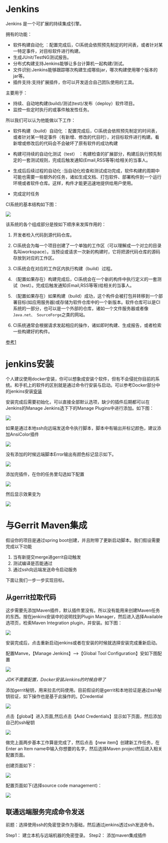 # Jenkins

Jenkins 是一个可扩展的持续集成引擎。

拥有的功能：

- 软件构建自动化 ：配置完成后，CI系统会依照预先制定的时间表，或者针对某一特定事件，对目标软件进行构建。
- 生成JUnit/TestNG测试报告。
- 分布式构建支持Jenkins能够让多台计算机一起构建/测试。
- 文件识别:Jenkins能够跟踪哪次构建生成哪些jar，哪次构建使用哪个版本的jar等。
- 插件支持:支持扩展插件，你可以开发适合自己团队使用的工具。

主要用于：

- 持续、自动地构建(build)/测试(test)/发布（deploy）软件项目。
- 监控一些定时执行的或事件触发性任务。

所以我们可以认为他能做以下工作：

- 软件构建（build）自动化 ：配置完成后，CI系统会依照预先制定的时间表，或者针对某一特定事件（有新增、修改的代目时），对目标软件进行构建。看新增或修改后的代码会不会破坏了原有软件的成功构建

- 构建可持续的自动化测试（test） ：构建检查的扩展部分，构建后执行预先制定的一套测试规则，完成后触发通知(Email,RSS等等)给相关的当事人。

- 生成后后续过程的自动化 :当自动化检查和测试成功完成，软件构建的周期中可能也需要一些额外的任务，诸如生成文档、打包软件、部署构件到一个运行环境或者软件仓库。这样，构件才能更迅速地提供给用户使用。

- 完成定时任务

CI系统的基本结构如下图：

![](pic/JenkinsProcedure.jpg)

该系统的各个组成部分是按如下顺序来发挥作用的：

1. 开发者检入代码到源代码仓库。

2. CI系统会为每一个项目创建了一个单独的工作区（可以理解成一个对立的目录名叫workspace）。当预设或请求一次新的构建时，它将把源代码仓库的源码存放到对应的工作区。

3. CI系统会在对应的工作区内执行构建（build）过程。

4. （配置如果存在）构建完成后，CI系统会在一个新的构件中执行定义的一套测试（test）。完成后触发通知(Email,RSS等等)给相关的当事人。

5. （配置如果存在）如果构建（build）成功，这个构件会被打包并转移到一个部署目标(如应用服务器)或存储为软件仓库中的一个新版本。软件仓库可以是CI系统的一部分，也可以是一个外部的仓库，诸如一个文件服务器或者像`Java.net、 SourceForge`之类的网站。

6. CI系统通常会根据请求发起相应的操作，诸如即时构建、生成报告，或者检索一些构建好的构件。

[参考1](https://blog.csdn.net/ios_xumin/article/details/78125913)

# jenkins安装

个人建议使用docker安装，你可以想象成安装个软件，但有不会侵扰你目前的系统。和手机上的软件的区别就是通过命令行安装与启动。可以参考Docker部分中的jenkins安装[安装](../Docker/README.md#jenkins安装)

安装完成后需要初始化，可以直接全部默认选项，缺少的插件后期都可以在Jenkins的Manage Jenkins选下下的Manage Plugins中进行添加。如下图：

![](pic/jenkinsManagePlugins.png)

如果是通过本地ssh向远端发送命令执行脚本，脚本中有输出并标记颜色，建议添加AnsiColor插件

![](pic/AnsiColor.png)

没有添加的时候远端脚本Error输出有颜色标记显示如下。

![](pic/WithoutAnsiColor.png)

添加完插件，在你的任务里勾选如下配置

![](pic/ChoiceAnsiColor.png)

然后显示效果变为

![](pic/withAnsiColor.png)


# 与Gerrit Maven集成

假设你的项目是通过spring boot创建，并且附带了更新启动脚本。我们假设需要完成以下功能

1. 当有新提交merge进gerrit自动触发
2. 测试编译是否能通过
3. 通过ssh向远端发送命令启动服务

下面让我们一步一步实现目标。

## 从gerrit拉取代码

这步需要先添加Maven插件，默认插件里没有。所以没有能用来创建Maven任务的东西。按在jenkins安装中的说明找到Plugin Manager，然后进入选择Available选项页，检索Maven Integration plugin，并安装。如下图：

![](pic/JenkinsMavenIntegration.png)

安装完成后，点击重新启动jenkins或者在安装的时候就选择安装完成重新启动。

配置Manve，【Manage Jenkins】-->【Global Tool Configuration】安如下图配置

![](pic/genkinsMavenInstall.png)

*JDK不需要配置，Docker安装Jenkins的时候自带了*

添加gerrit秘钥，用来拉去代码使用。目前假设的是gerrit和本地验证是通过ssh秘钥验证，如下操作也是基于此操作的。【Credential

![](pic/addCredentialInJenkins.png)

点击【global】进入页面,然后点击【Add Credentials】显示如下页面，然后添加自己的ssh秘钥

![](pic/addCredentialDetailInJenkins.png)


做完上面两步基本工作算是完成了，然后点击【new item】创建新工作任务，在Enter an Item name中输入你想要的名字，然后选择Maven project然后进入相关配置页面。

创建页面如下：

![](pic/createMavenJob.png)

配置页面如下(选择source code management)：

![](pic/configGerrit.png)

## 联通远端服务完成命令发送

前题：选择使用ssh的免密登录作为基础，然后通过jenkins透过ssh发送命令。

Step1： 建立本机与远端机器的免密登录。
Step2： 添加maven集成插件